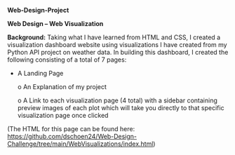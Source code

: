 **Web-Design-Project**

**Web Design – Web Visualization**

**Background:**
Taking what I have learned from HTML and CSS, I created a visualization dashboard website using visualizations I have created from my Python API project on weather data.
In building this dashboard, I created the following consisting of a total of 7 pages:

  -	A Landing Page

    o	An Explanation of my project

    o	A Link to each visualization page (4 total) with a sidebar containing preview images of each plot which will take you directly to that specific                 visualization page once clicked
    
(The HTML for this page can be found here: https://github.com/dschoen24/Web-Design-Challenge/tree/main/WebVisualizations/index.html)


